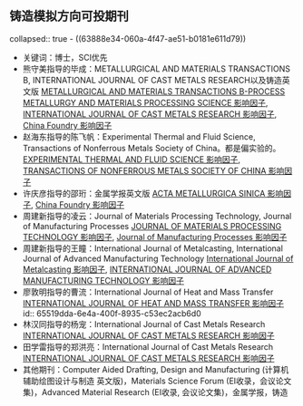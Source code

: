 ## 铸造模拟方向可投期刊
collapsed:: true
	- ((63888e34-060a-4f47-ae51-b0181e611d79))
- 关键词：博士，SCI优先
- 熊守美指导的毕成：METALLURGICAL AND MATERIALS TRANSACTIONS B, INTERNATIONAL JOURNAL OF CAST METALS RESEARCH以及铸造英文版 [METALLURGICAL AND MATERIALS TRANSACTIONS B-PROCESS METALLURGY AND MATERIALS PROCESSING SCIENCE 影响因子](http://www.letpub.com.cn/index.php?journalid=5839&page=journalapp&view=detail), [INTERNATIONAL JOURNAL OF CAST METALS RESEARCH 影响因子](http://www.letpub.com.cn/index.php?journalid=3682&page=journalapp&view=detail), [China Foundry 影响因子](http://www.letpub.com.cn/index.php?journalid=1697&page=journalapp&view=detail)
- 赵海东指导的陈飞帆：Experimental Thermal and Fluid Science, Transactions of Nonferrous Metals Society of China。都是偏实验的。 [EXPERIMENTAL THERMAL AND FLUID SCIENCE 影响因子](https://www.letpub.com.cn/index.php?journalid=2777&page=journalapp&view=detail), [TRANSACTIONS OF NONFERROUS METALS SOCIETY OF CHINA 影响因子](https://www.letpub.com.cn/index.php?journalid=7862&page=journalapp&view=detail)
- 许庆彦指导的邵珩：金属学报英文版 [ACTA METALLURGICA SINICA 影响因子](https://www.letpub.com.cn/index.php?journalid=125&page=journalapp&view=detail), [China Foundry 影响因子](http://www.letpub.com.cn/index.php?journalid=1697&page=journalapp&view=detail)
- 周建新指导的凌云：Journal of Materials Processing Technology, Journal of Manufacturing Processes [JOURNAL OF MATERIALS PROCESSING TECHNOLOGY 影响因子](https://www.letpub.com.cn/index.php?journalid=4771&page=journalapp&view=detail), [Journal of Manufacturing Processes 影响因子](https://www.letpub.com.cn/index.php?journalid=10057&page=journalapp&view=detail)
- 周建新指导的王瞳：International Journal of Metalcasting, International Journal of Advanced Manufacturing Technology [International Journal of Metalcasting 影响因子](https://www.letpub.com.cn/index.php?journalid=3802&page=journalapp&view=detail), [INTERNATIONAL JOURNAL OF ADVANCED MANUFACTURING TECHNOLOGY 影响因子](http://www.letpub.com.cn/index.php?journalid=3652&page=journalapp&view=detail)
- 廖敦明指导的曹流：International Journal of Heat and Mass Transfer [INTERNATIONAL JOURNAL OF HEAT AND MASS TRANSFER 影响因子](http://www.letpub.com.cn/index.php?journalid=3763&page=journalapp&view=detail)
  id:: 65519dda-6e4a-400f-8935-c53ec2acb6d0
- 林汉同指导的杨宠：International Journal of Cast Metals Research [INTERNATIONAL JOURNAL OF CAST METALS RESEARCH 影响因子](http://www.letpub.com.cn/index.php?journalid=3682&page=journalapp&view=detail)
- 田学雷指导的郑洪亮：International Journal of Cast Metals Research [INTERNATIONAL JOURNAL OF CAST METALS RESEARCH 影响因子](http://www.letpub.com.cn/index.php?journalid=3682&page=journalapp&view=detail)
- 其他期刊：Computer Aided Drafting, Design and Manufacturing (计算机辅助绘图设计与制造 英文版)，Materials Science Forum (EI收录，会议论文集)，Advanced Material Research (EI收录, 会议论文集)，金属学报，铸造